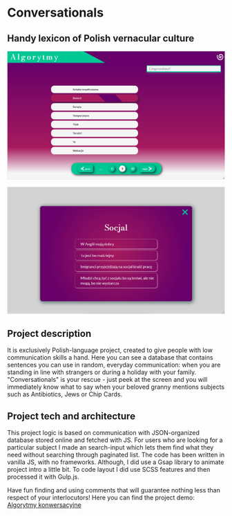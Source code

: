 # Conversationals

## Handy lexicon of Polish vernacular culture

![main section preview](./img/conversationals.png)

![single card preview](./img/conversationals_card.png)

## Project description
It is exclusively Polish-language project, created to give people with low communication skills a hand.
Here you can see a database that contains sentences you can use in random, everyday communication: when you are standing in line with strangers or during a holiday with your family. "Conversationals" is your rescue - just peek at the screen and you will immediately know what to say when your beloved granny mentions subjects such as Antibiotics, Jews or Chip Cards.

## Project tech and architecture
This project logic is based on communication with JSON-organized database stored online and fetched with JS. 
For users who are looking for a particular subject I made an search-input which lets them find what they need without searching through paginated list.
The code has been written in vanilla JS, with no frameworks. Although, I did use a Gsap library to animate project intro a little bit.
To code layout I did use SCSS features and then processed it with Gulp.js.

Have fun finding and using comments that will guarantee nothing less than respect of your interlocutors!
Here you can find the project demo: [Algorytmy konwersacyjne](https://pokorra.github.io/conversationals-api)
